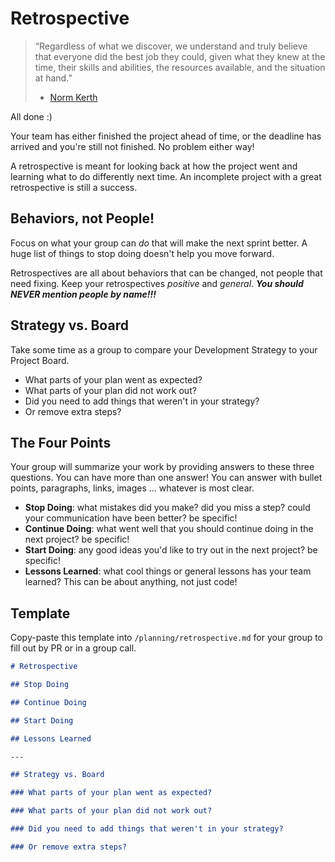 # Retrospective

> “Regardless of what we discover, we understand and truly believe that everyone did the best job they could, given what they knew at the time, their skills and abilities, the resources available, and the situation at hand.”
>
> - [Norm Kerth](http://www.amazon.com/Project-Retrospectives-Handbook-Reviews-Dorset-ebook/dp/B00DY3KQJU/ref=tmm_kin_swatch_0?_encoding=UTF8&sr=&qid=)

All done :\)

Your team has either finished the project ahead of time, or the deadline has arrived and you're still not finished. No problem either way!

A retrospective is meant for looking back at how the project went and learning what to do differently next time. An incomplete project with a great retrospective is still a success.

## Behaviors, not People!

Focus on what your group can _do_ that will make the next sprint better. A huge list of things to stop doing doesn't help you move forward.

Retrospectives are all about behaviors that can be changed, not people that need fixing. Keep your retrospectives _positive_ and _general_. **_You should NEVER mention people by name!!!_**

## Strategy vs. Board

Take some time as a group to compare your Development Strategy to your Project Board.

- What parts of your plan went as expected?
- What parts of your plan did not work out?
- Did you need to add things that weren't in your strategy?
- Or remove extra steps?

## The Four Points

Your group will summarize your work by providing answers to these three questions. You can have more than one answer! You can answer with bullet points, paragraphs, links, images ... whatever is most clear.

- **Stop Doing**: what mistakes did you make? did you miss a step? could your communication have been better? be specific!
- **Continue Doing**: what went well that you should continue doing in the next project? be specific!
- **Start Doing**: any good ideas you'd like to try out in the next project? be specific!
- **Lessons Learned**: what cool things or general lessons has your team learned? This can be about anything, not just code!

## Template

Copy-paste this template into `/planning/retrospective.md` for your group to fill out by PR or in a group call.

```markdown
# Retrospective

## Stop Doing

## Continue Doing

## Start Doing

## Lessons Learned

---

## Strategy vs. Board

### What parts of your plan went as expected?

### What parts of your plan did not work out?

### Did you need to add things that weren't in your strategy?

### Or remove extra steps?
```
